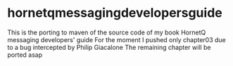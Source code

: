 hornetqmessagingdevelopersguide
===============================
This is the porting to maven of the source code of my book
HornetQ messaging developers' guide
For the moment I pushed only chapter03 due to a bug intercepted by Philip Giacalone
The remaining chapter will be ported asap
